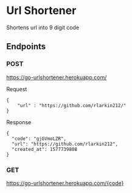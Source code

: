 # Url Shortener
Shortens url into 9 digit code

## Endpoints

### POST
https://go-urlshortener.herokuapp.com/

Request
```
{
    "url" : "https://github.com/rlarkin212/"
}
```
Response
```
{
  "code": "gjGVmoLZR",
  "url": "https://github.com/rlarkin212",
  "created_at": 1577739808
}
```

### GET
https://go-urlshortener.herokuapp.com/{code}
